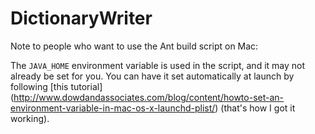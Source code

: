 # DictionaryWriter

Note to people who want to use the Ant build script on Mac:

The `JAVA_HOME` environment variable is used in the script, and it may not already be set for you. You can have it set automatically at launch by following [this tutorial] (http://www.dowdandassociates.com/blog/content/howto-set-an-environment-variable-in-mac-os-x-launchd-plist/) (that's how I got it working).
